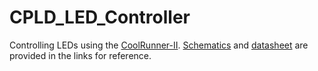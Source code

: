 # CPLD_LED_Controller

Controlling LEDs using the [CoolRunner-II][product]. [Schematics][schematics] and [datasheet][datasheet] are provided in the links for reference. 


<!-- REFERENCES -->
[product]: https://store.digilentinc.com/cmod-c2-breadboardable-coolrunner-ii-cpld-module/
[schematics]: https://reference.digilentinc.com/_media/cmod:cmod:c-mod_c295_sch.pdf
[datasheet]: https://reference.digilentinc.com/_media/cmod:cmod:cmod_rm.pdf
